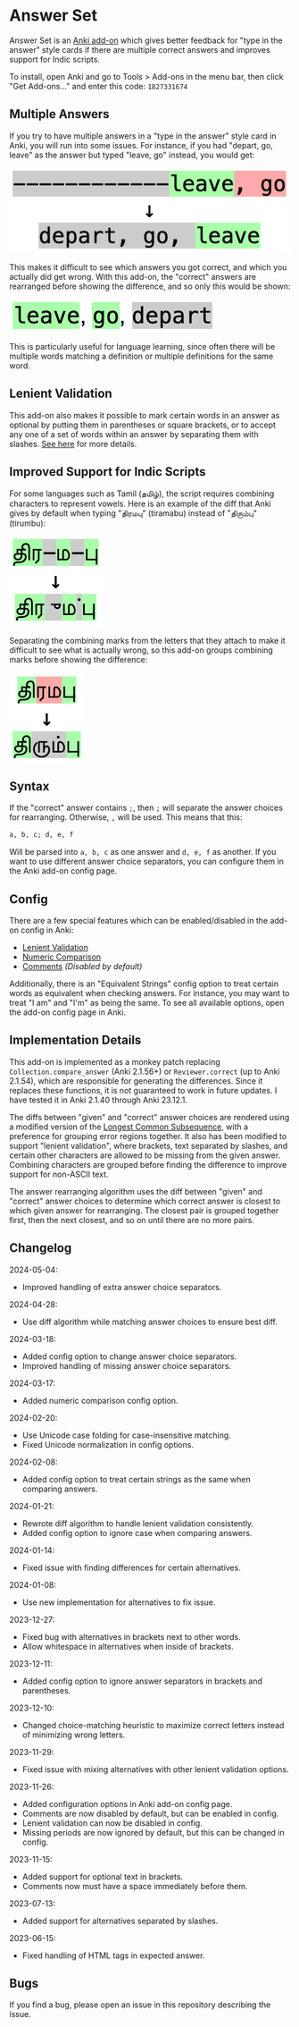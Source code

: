 # Answer Set

Answer Set is an [Anki add-on](https://ankiweb.net/shared/info/1827331674)
which gives better feedback for "type in the answer" style cards if there are
multiple correct answers and improves support for Indic scripts.

To install, open Anki and go to Tools > Add-ons in the menu bar, then click
"Get Add-ons..." and enter this code: `1827331674`

## Multiple Answers

If you try to have multiple answers in a "type in the answer" style card in
Anki, you will run into some issues. For instance, if you had "depart, go,
leave" as the answer but typed "leave, go" instead, you would get:

![Old difference for multiple words](img/leave_old.png)

This makes it difficult to see which answers you got correct, and which you
actually did get wrong. With this add-on, the "correct" answers are rearranged
before showing the difference, and so only this would be shown:

![New difference for multiple words](img/leave_new.png)

This is particularly useful for language learning, since often there will be
multiple words matching a definition or multiple definitions for the same word.

## Lenient Validation

This add-on also makes it possible to mark certain words in an answer as
optional by putting them in parentheses or square brackets, or to accept any
one of a set of words within an answer by separating them with slashes.
[See here](doc/lenient_validation.md) for more details.

## Improved Support for Indic Scripts

For some languages such as Tamil (தமிழ்), the script requires combining
characters to represent vowels. Here is an example of the diff that Anki gives
by default when typing "திரமபு" (tiramabu) instead of "திரும்பு" (tirumbu):

![Old difference for Tamil word](img/tamil_old.png)

Separating the combining marks from the letters that they attach to make it
difficult to see what is actually wrong, so this add-on groups combining marks
before showing the difference:

![New difference for Tamil word](img/tamil_new.png)

## Syntax

If the "correct" answer contains `;`, then `;` will separate the answer choices
for rearranging. Otherwise, `,` will be used. This means that this:

```txt
a, b, c; d, e, f
```

Will be parsed into `a, b, c` as one answer and `d, e, f` as another. If you
want to use different answer choice separators, you can configure them in the
Anki add-on config page.

## Config

There are a few special features which can be enabled/disabled in the add-on
config in Anki:

* [Lenient Validation](doc/lenient_validation.md)
* [Numeric Comparison](doc/numeric_comparison.md)
* [Comments](doc/comments.md) *(Disabled by default)*

Additionally, there is an "Equivalent Strings" config option to treat certain
words as equivalent when checking answers. For instance, you may want to treat
"I am" and "I'm" as being the same. To see all available options, open the
add-on config page in Anki.

## Implementation Details

This add-on is implemented as a monkey patch replacing
`Collection.compare_answer` (Anki 2.1.56+) or `Reviewer.correct` (up to Anki
2.1.54), which are responsible for generating the differences. Since it replaces
these functions, it is not guaranteed to work in future updates. I have tested
it in Anki 2.1.40 through Anki 23.12.1.

The diffs between "given" and "correct" answer choices are rendered using a
modified version of the [Longest Common Subsequence][LCS], with a preference for
grouping error regions together. It also has been modified to support "lenient
validation", where brackets, text separated by slashes, and certain other
characters are allowed to be missing from the given answer. Combining characters
are grouped before finding the difference to improve support for non-ASCII text.

The answer rearranging algorithm uses the diff between "given" and "correct"
answer choices to determine which correct answer is closest to which given
answer for rearranging. The closest pair is grouped together first, then the
next closest, and so on until there are no more pairs.

[LCS]: https://en.wikipedia.org/wiki/Longest_common_subsequence

## Changelog

2024-05-04:

* Improved handling of extra answer choice separators.

2024-04-28:

* Use diff algorithm while matching answer choices to ensure best diff.

2024-03-18:

* Added config option to change answer choice separators.
* Improved handling of missing answer choice separators.

2024-03-17:

* Added numeric comparison config option.

2024-02-20:

* Use Unicode case folding for case-insensitive matching.
* Fixed Unicode normalization in config options.

2024-02-08:

* Added config option to treat certain strings as the same when comparing answers.

2024-01-21:

* Rewrote diff algorithm to handle lenient validation consistently.
* Added config option to ignore case when comparing answers.

2024-01-14:

* Fixed issue with finding differences for certain alternatives.

2024-01-08:

* Use new implementation for alternatives to fix issue.

2023-12-27:

* Fixed bug with alternatives in brackets next to other words.
* Allow whitespace in alternatives when inside of brackets.

2023-12-11:

* Added config option to ignore answer separators in brackets and parentheses.

2023-12-10:

* Changed choice-matching heuristic to maximize correct letters instead of minimizing wrong letters.

2023-11-29:

* Fixed issue with mixing alternatives with other lenient validation options.

2023-11-26:

* Added configuration options in Anki add-on config page.
* Comments are now disabled by default, but can be enabled in config.
* Lenient validation can now be disabled in config.
* Missing periods are now ignored by default, but this can be changed in config.

2023-11-15:

* Added support for optional text in brackets.
* Comments now must have a space immediately before them.

2023-07-13:

* Added support for alternatives separated by slashes.

2023-06-15:

* Fixed handling of HTML tags in expected answer.

## Bugs

If you find a bug, please open an issue in this repository describing the issue.
